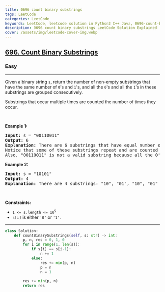 ```yaml
---
title: 0696 count binary substrings
tags: LeetCode
categories: LeetCode
keywords: LeetCode, leetcode solution in Python3 C++ Java, 0696-count-binary-substrings solution
description: 0696 count binary substrings LeetCode Solution Explained
cover: /assets/img/leetcode-cover-img.webp
---
```





<h2><a href="https://leetcode.com/problems/count-binary-substrings/">696. Count Binary Substrings</a></h2><h3>Easy</h3><hr><div><p>Given a binary string <code>s</code>, return the number of non-empty substrings that have the same number of <code>0</code>'s and <code>1</code>'s, and all the <code>0</code>'s and all the <code>1</code>'s in these substrings are grouped consecutively.</p>

<p>Substrings that occur multiple times are counted the number of times they occur.</p>

<p>&nbsp;</p>
<p><strong class="example">Example 1:</strong></p>

<pre><strong>Input:</strong> s = "00110011"
<strong>Output:</strong> 6
<strong>Explanation:</strong> There are 6 substrings that have equal number of consecutive 1's and 0's: "0011", "01", "1100", "10", "0011", and "01".
Notice that some of these substrings repeat and are counted the number of times they occur.
Also, "00110011" is not a valid substring because all the 0's (and 1's) are not grouped together.
</pre>

<p><strong class="example">Example 2:</strong></p>

<pre><strong>Input:</strong> s = "10101"
<strong>Output:</strong> 4
<strong>Explanation:</strong> There are 4 substrings: "10", "01", "10", "01" that have equal number of consecutive 1's and 0's.
</pre>

<p>&nbsp;</p>
<p><strong>Constraints:</strong></p>

<ul>
	<li><code>1 &lt;= s.length &lt;= 10<sup>5</sup></code></li>
	<li><code>s[i]</code> is either <code>'0'</code> or <code>'1'</code>.</li>
</ul>
</div>

---




```python
class Solution:
    def countBinarySubstrings(self, s: str) -> int:
        p, n, res = 0, 1, 0
        for i in range(1, len(s)):
            if s[i] == s[i-1]:
                n += 1
            else:
                res += min(p, n)
                p = n
                n = 1
        
        res += min(p, n)
        return res
```

